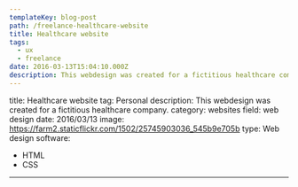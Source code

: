 ```yaml
---
templateKey: blog-post
path: /freelance-healthcare-website
title: Healthcare website
tags:
  - ux
  - freelance
date: 2016-03-13T15:04:10.000Z
description: This webdesign was created for a fictitious healthcare company.
---
```


title: Healthcare website
tag: Personal
description: This webdesign was created for a fictitious healthcare company.
category: websites
field: web design
date: 2016/03/13
image: https://farm2.staticflickr.com/1502/25745903036_545b9e705b
type: Web design
software:
- HTML
- CSS
---
